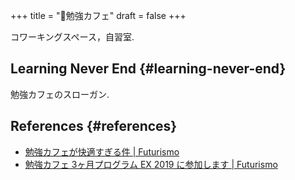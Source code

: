 +++
title = "🔖勉強カフェ"
draft = false
+++

コワーキングスペース，自習室.


## Learning Never End {#learning-never-end}

勉強カフェのスローガン.


## References {#references}

-   [勉強カフェが快適すぎる件 | Futurismo](https://futurismo.biz/archives/5943/)
-   [勉強カフェ 3ヶ月プログラム EX 2019 に参加します | Futurismo](https://futurismo.biz/benkyocafe-3pro-2019/)
